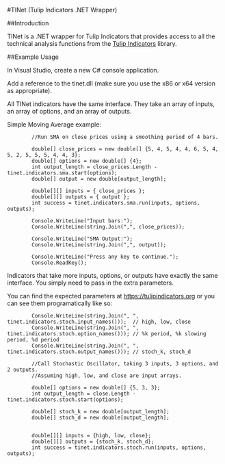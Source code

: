 
#TINet (Tulip Indicators .NET Wrapper)

##Introduction

TINet is a .NET wrapper for Tulip Indicators that provides access to all the
technical analysis functions from the [Tulip Indicators](https://tulipindicators.org) library.

##Example Usage

In Visual Studio, create a new C# console application.

Add a reference to the tinet.dll (make sure you use the x86 or x64 version as appropriate).

All TINet indicators have the same interface. They take an array of inputs, an array of options, and an array of outputs.

Simple Moving Average example:

```
        //Run SMA on close prices using a smoothing period of 4 bars.

        double[] close_prices = new double[] {5, 4, 5, 4, 4, 6, 5, 4, 5, 2, 5, 5, 5, 4, 4, 3};
        double[] options = new double[] {4};
        int output_length = close_prices.Length - tinet.indicators.sma.start(options);
        double[] output = new double[output_length];

        double[][] inputs = { close_prices };
        double[][] outputs = { output };
        int success = tinet.indicators.sma.run(inputs, options, outputs);

        Console.WriteLine("Input bars:");
        Console.WriteLine(string.Join(",", close_prices));

        Console.WriteLine("SMA Output:");
        Console.WriteLine(string.Join(",", output));

        Console.WriteLine("Press any key to continue.");
        Console.ReadKey();
```


Indicators that take more inputs, options, or outputs have exactly the same interface. You simply need to pass in the extra parameters.

You can find the expected parameters at https://tulipindicators.org or you can see them programatically like so:

```
        Console.WriteLine(string.Join(", ", tinet.indicators.stoch.input_names()));  // high, low, close
        Console.WriteLine(string.Join(", ", tinet.indicators.stoch.option_names())); // %k period, %k slowing period, %d period
        Console.WriteLine(string.Join(", ", tinet.indicators.stoch.output_names())); // stoch_k, stoch_d
```


```
        //Call Stochastic Oscillator, taking 3 inputs, 3 options, and 2 outputs.
        //Assuming high, low, and close are input arrays.

        double[] options = new double[] {5, 3, 3};
        int output_length = close.Length - tinet.indicators.stoch.start(options);

        double[] stoch_k = new double[output_length];
        double[] stoch_d = new double[output_length];


        double[][] inputs = {high, low, close};
        double[][] outputs = {stoch_k, stoch_d};
        int success = tinet.indicators.stoch.run(inputs, options, outputs);
```
